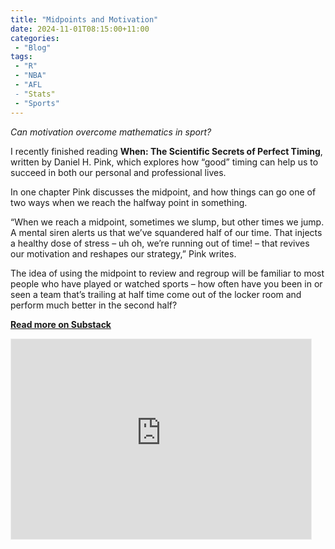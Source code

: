 ```yaml
---
title: "Midpoints and Motivation"
date: 2024-11-01T08:15:00+11:00
categories:
 - "Blog"
tags:
 - "R"
 - "NBA"
 - "AFL 
 - "Stats"
 - "Sports"
---
```


*Can motivation overcome mathematics in sport?*

<!--more-->

I recently finished reading **When: The Scientific Secrets of Perfect Timing**, written by Daniel H. Pink, which explores how “good” timing can help us to succeed in both our personal and professional lives.

In one chapter Pink discusses the midpoint, and how things can go one of two ways when we reach the halfway point in something.

“When we reach a midpoint, sometimes we slump, but other times we jump. A mental siren alerts us that we’ve squandered half of our time. That injects a healthy dose of stress – uh oh, we’re running out of time! – that revives our motivation and reshapes our strategy,” Pink writes.

The idea of using the midpoint to review and regroup will be familiar to most people who have played or watched sports – how often have you been in or seen a team that’s trailing at half time come out of the locker room and perform much better in the second half?

[**Read more on Substack**](https://lincolntracy.substack.com/p/midpoints-and-motivation)

<iframe src="https://lincolntracy.substack.com/embed" width="480" height="320" style="border:1px solid #EEE; background:white;" frameborder="0" scrolling="no"></iframe>